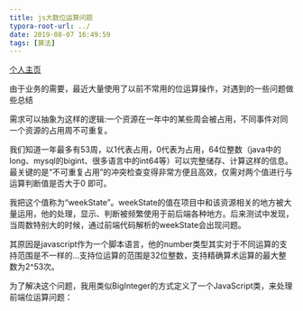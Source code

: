 ```yaml
---
title: js大数位运算问题
typora-root-url: ../
date: 2019-08-07 16:49:59
tags: [算法]
---
```


[个人主页](https://lzlz000.github.io)



由于业务的需要，最近大量使用了以前不常用的位运算操作，对遇到的一些问题做些总结

需求可以抽象为这样的逻辑:一个资源在一年中的某些周会被占用，不同事件对同一个资源的占用周不可重复。

我们知道一年最多有53周，以1代表占用，0代表为占用，64位整数（java中的long、mysql的bigint、很多语言中的int64等）可以完整储存、计算这样的信息。最关键的是“不可重复占用”的冲突检查变得非常方便且高效，仅需对两个值进行与运算判断值是否大于0 即可。

我把这个值称为“weekState”。weekState的值在项目中和该资源相关的地方被大量运用，他的处理，显示、判断被频繁使用于前后端各种地方。后来测试中发现，当周数特别大的时候，通过前端代码解析的weekState会出现问题。

其原因是javascript作为一个脚本语言，他的number类型其实对于不同运算的支持范围是不一样的...支持位运算的范围是32位整数，支持精确算术运算的最大整数为2^53次。 

为了解决这个问题，我用类似BigInteger的方式定义了一个JavaScript类，来处理前端位运算问题：

```javascript

```

